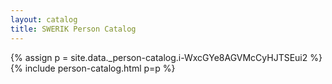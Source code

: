 ```yaml
---
layout: catalog
title: SWERIK Person Catalog
---
```

{% assign p = site.data._person-catalog.i-WxcGYe8AGVMcCyHJTSEui2 %}
{% include person-catalog.html p=p %}

